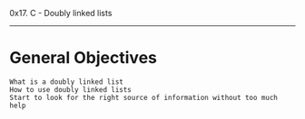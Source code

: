 0x17. C - Doubly linked lists
********

General Objectives
==================
	What is a doubly linked list
	How to use doubly linked lists
	Start to look for the right source of information without too much help

